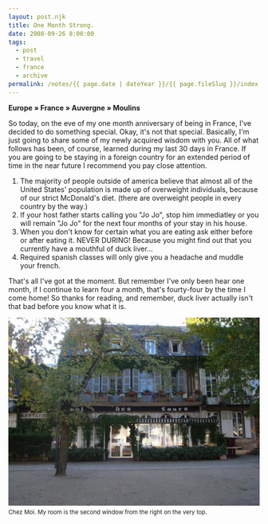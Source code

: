 ```yaml
---
layout: post.njk
title: One Month Strong.
date: 2008-09-26 8:00:00
tags:
  - post
  - travel
  - france
  - archive
permalink: /notes/{{ page.date | dateYear }}/{{ page.fileSlug }}/index.html
---
```


**Europe » France » Auvergne » Moulins**

So today, on the eve of my one month anniversary of being in France, I've decided to do something special. Okay, it's not that special. Basically, I'm just going to share some of my newly acquired wisdom with you. All of what follows has been, of course, learned during my last 30 days in France. If you are going to be staying in a foreign country for an extended period of time in the near future I recommend you pay close attention.

<ol>
<li class="clean"><span>The majority of people outside of america believe that almost all of the United States' population is made up of overweight individuals, because of our strict McDonald's diet. (there are overweight people in every country by the way.)</span></li>

<li class="clean"><span>If your host father starts calling you "Jo Jo", stop him immediatley or you will remain "Jo Jo" for the next four months of your stay in his house.</span></li>

<li class="clean"><span>When you don't know for certain what you are eating ask either before or after eating it. NEVER DURING! Because you might find out that you currently have a mouthful of duck liver...</span></li>

<li class="clean"><span>Required spanish classes will only give you a headache and muddle your french.</span></li>
</ol>


That's all I've got at the moment. But remember I've only been hear one month, if I continue to learn four a month, that's fourty-four by the time I come home! So thanks for reading, and remember, duck liver actually isn't that bad before you know what it is.

<div><img src="/img/blog-archive/month-1.jpg" class="blog-pic" alt="The group."/></div>
<div class="center-text"><small>Chez Moi. My room is the second window from the right on the very top.
</small></div><br />
